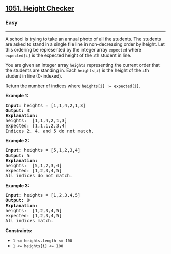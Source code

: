 <h2><a href="https://leetcode.com/problems/height-checker">1051. Height Checker</a></h2>
<h3>Easy</h3>
<hr>
<p>A school is trying to take an annual photo of all the students. The students are asked to stand in a single file line in non-decreasing order by height. Let this ordering be represented by the integer array <code>expected</code> where <code>expected[i]</code> is the expected height of the <code>i</code>th student in line.</p>

<p>You are given an integer array <code>heights</code> representing the current order that the students are standing in. Each <code>heights[i]</code> is the height of the <code>i</code>th student in line (0-indexed).</p>

<p>Return the number of indices where <code>heights[i] != expected[i]</code>.</p>

<p><strong>Example 1:</strong></p>
<pre>
<strong>Input:</strong> heights = [1,1,4,2,1,3]
<strong>Output:</strong> 3
<strong>Explanation:</strong> 
heights:  [1,1,4,2,1,3]
expected: [1,1,1,2,3,4]
Indices 2, 4, and 5 do not match.
</pre>

<p><strong>Example 2:</strong></p>
<pre>
<strong>Input:</strong> heights = [5,1,2,3,4]
<strong>Output:</strong> 5
<strong>Explanation:</strong>
heights:  [5,1,2,3,4]
expected: [1,2,3,4,5]
All indices do not match.
</pre>

<p><strong>Example 3:</strong></p>
<pre>
<strong>Input:</strong> heights = [1,2,3,4,5]
<strong>Output:</strong> 0
<strong>Explanation:</strong>
heights:  [1,2,3,4,5]
expected: [1,2,3,4,5]
All indices match.
</pre>

<p><strong>Constraints:</strong></p>
<ul>
<li><code>1 <= heights.length <= 100</code></li>
<li><code>1 <= heights[i] <= 100</code></li>
</ul>
